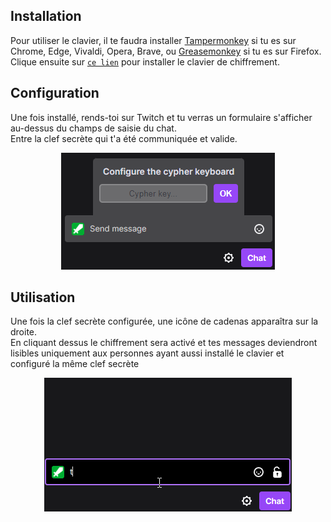 ## Installation
Pour utiliser le clavier, il te faudra installer [Tampermonkey](https://chrome.google.com/webstore/detail/tampermonkey/dhdgffkkebhmkfjojejmpbldmpobfkfo) si tu es sur Chrome, Edge, Vivaldi, Opera, Brave, ou [Greasemonkey](https://addons.mozilla.org/fr/firefox/addon/greasemonkey/) si tu es sur Firefox.\
Clique ensuite sur [`ce lien`](https://github.com/Durss/TwitchCypherKeyboard/raw/main/twitchCyperKeyboard.user.js) pour installer le clavier de chiffrement.

## Configuration
Une fois installé, rends-toi sur Twitch et tu verras un formulaire s'afficher au-dessus du champs de saisie du chat.\
Entre la clef secrète qui t'a été communiquée et valide.
<div align="center"><img src="https://raw.githubusercontent.com/Durss/TwitchCypherKeyboard/main/config.png" alt="config" /></div>

## Utilisation
Une fois la clef secrète configurée, une icône de cadenas apparaîtra sur la droite.\
En cliquant dessus le chiffrement sera activé et tes messages deviendront lisibles uniquement aux personnes ayant aussi installé le clavier et configuré la même clef secrète

<div align="center"><img src="https://raw.githubusercontent.com/Durss/TwitchCypherKeyboard/main/demo.gif" alt="demo" /></div>
